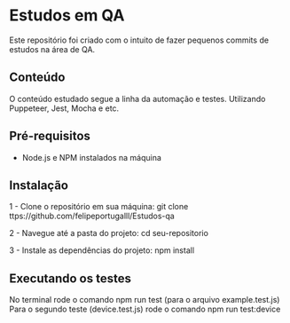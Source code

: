 # Estudos em QA 
Este repositório foi criado com o intuito de fazer pequenos commits de estudos na área de QA. 
  
## Conteúdo 
O conteúdo estudado segue a linha da automação e testes.
Utilizando Puppeteer, Jest, Mocha e etc. 

## Pré-requisitos 
- Node.js e NPM instalados na máquina

## Instalação
1 - Clone o repositório em sua máquina: git clone ttps://github.com/felipeportugalll/Estudos-qa

2 - Navegue até a pasta do projeto: cd seu-repositorio

3 - Instale as dependências do projeto: npm install

## Executando os testes
No terminal rode o comando npm run test (para o arquivo example.test.js)
Para o segundo teste (device.test.js) rode o comando npm run test:device
